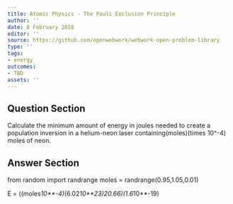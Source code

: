 ```yaml
---
title: Atomic Physics - The Pauli Exclusion Principle
author: ''
date: 8 February 2018
editor: ''
source: https://github.com/openwebwork/webwork-open-problem-library
type: ''
tags:
- energy
outcomes:
- TBD
assets: ''
---
```


## Question Section 

Calculate the minimum amount of energy in joules needed to create a population inversion in a helium-neon laser containing(moles)(times 10^-4) moles of neon.



## Answer Section

from random import randrange
moles = randrange(0.95,1.05,0.01)

E = ((moles*10**-4)*(6.02*10**23)*20.66)*(1.6*10**-19)
